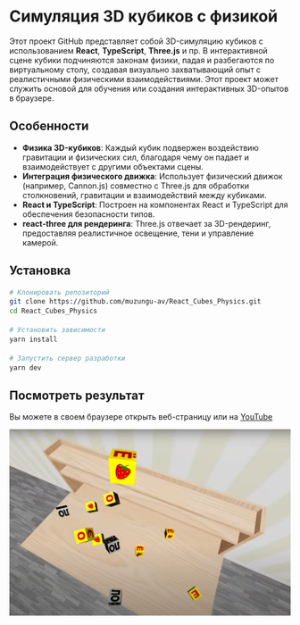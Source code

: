 # Симуляция 3D кубиков с физикой

Этот проект GitHub представляет собой 3D-симуляцию кубиков с использованием **React**, **TypeScript**, **Three.js** и пр. В интерактивной сцене кубики подчиняются законам физики, падая и разбегаются по виртуальному столу, создавая визуально захватывающий опыт с реалистичными физическими взаимодействиями. Этот проект может служить основой для обучения или создания интерактивных 3D-опытов в браузере.

## Особенности

- **Физика 3D-кубиков**: Каждый кубик подвержен воздействию гравитации и физических сил, благодаря чему он падает и взаимодействует с другими объектами сцены.
- **Интеграция физического движка**: Использует физический движок (например, Cannon.js) совместно с Three.js для обработки столкновений, гравитации и взаимодействий между кубиками.
- **React и TypeScript**: Построен на компонентах React и TypeScript для обеспечения безопасности типов.
- **react-three для рендеринга**: Three.js отвечает за 3D-рендеринг, предоставляя реалистичное освещение, тени и управление камерой.


## Установка

```bash
# Клонировать репозиторий
git clone https://github.com/muzungu-av/React_Cubes_Physics.git
cd React_Cubes_Physics

# Установить зависимости
yarn install

# Запустить сервер разработки
yarn dev
```

## Посмотреть результат
Вы можете в своем браузере открыть веб-страницу или на [YouTube](https://youtu.be/oYfXgBquBps)

![кубики на столе](pics.png)
